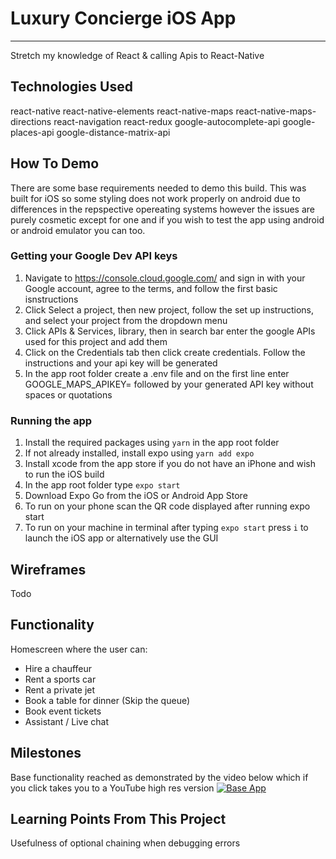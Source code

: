 # Luxury Concierge iOS App
---

Stretch my knowledge of React & calling Apis to React-Native

## Technologies Used

react-native
react-native-elements
react-native-maps
react-native-maps-directions
react-navigation
react-redux
google-autocomplete-api
google-places-api
google-distance-matrix-api
## How To Demo

There are some base requirements needed to demo this build. This was built for iOS so some styling does not work properly on android due to differences in the repspective opereating systems however the issues are purely cosmetic except for one and if you wish to test the app using android or android emulator you can too.

### Getting your Google Dev API keys

1. Navigate to https://console.cloud.google.com/ and sign in with your Google account, agree to the terms, and follow the first basic isnstructions
2. Click Select a project, then new project, follow the set up instructions, and select your project from the dropdown menu
3. Click APIs & Services, library, then in search bar enter the google APIs used for this project and add them
4. Click on the Credentials tab then click create credentials. Follow the instructions and your api key will be generated
5. In the app root folder create a .env file and on the first line enter GOOGLE_MAPS_APIKEY= followed by your generated API key without spaces or quotations
### Running the app

1. Install the required packages using `yarn` in the app root folder
2. If not already installed, install expo using `yarn add expo`
3. Install xcode from the app store if you do not have an iPhone and wish to run the iOS build
4. In the app root folder type `expo start`
5. Download Expo Go from the iOS or Android App Store
6. To run on your phone scan the QR code displayed after running expo start
7. To run on your machine in terminal after typing `expo start` press `i` to launch the iOS app or alternatively use the GUI

## Wireframes

Todo

## Functionality

Homescreen where the user can:
-   Hire a chauffeur
-   Rent a sports car 
-   Rent a private jet
-   Book a table for dinner (Skip the queue)
-   Book event tickets
-   Assistant / Live chat

## Milestones
Base functionality reached as demonstrated by the video below which if you click takes you to a YouTube high res version
[![Base App](https://user-images.githubusercontent.com/83005220/147848918-5461e5f3-48f0-40be-9158-15ac84d1389e.gif)](https://www.youtube.com/watch?v=0XkzknANB_U "Base App")

## Learning Points From This Project
Usefulness of optional chaining when debugging errors
